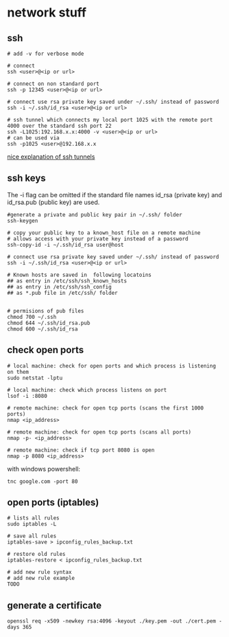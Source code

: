 # network stuff

## ssh

```shell
# add -v for verbose mode

# connect
ssh <user>@<ip or url>

# connect on non standard port
ssh -p 12345 <user>@<ip or url>

# connect use rsa private key saved under ~/.ssh/ instead of password
ssh -i ~/.ssh/id_rsa <user>@<ip or url>

# ssh tunnel which connects my local port 1025 with the remote port 4000 over the standard ssh port 22
ssh -L1025:192.168.x.x:4000 -v <user>@<ip or url>
# can be used via
ssh -p1025 <user>@192.168.x.x

```

[nice explanation of ssh tunnels](https://unix.stackexchange.com/questions/115897/whats-ssh-port-forwarding-and-whats-the-difference-between-ssh-local-and-remot)

## ssh keys

The -i flag can be omitted if the standard file names id_rsa (private key) and id_rsa.pub (public key) are used.

```shell
#generate a private and public key pair in ~/.ssh/ folder
ssh-keygen

# copy your public key to a known_host file on a remote machine
# allows access with your private key instead of a password
ssh-copy-id -i ~/.ssh/id_rsa user@host

# connect use rsa private key saved under ~/.ssh/ instead of password
ssh -i ~/.ssh/id_rsa <user>@<ip or url>

# Known hosts are saved in  following locatoins
## as entry in /etc/ssh/ssh_known_hosts
## as entry in /etc/ssh/ssh_config
## as *.pub file in /etc/ssh/ folder


# permisions of pub files
chmod 700 ~/.ssh
chmod 644 ~/.ssh/id_rsa.pub
chmod 600 ~/.ssh/id_rsa
```

## check open ports

```shell
# local machine: check for open ports and which process is listening on them
sudo netstat -lptu 

# local machine: check which process listens on port
lsof -i :8080

# remote machine: check for open tcp ports (scans the first 1000 ports)
nmap <ip_address>

# remote machine: check for open tcp ports (scans all ports)
nmap -p- <ip_address>

# remote machine: check if tcp port 8080 is open 
nmap -p 8080 <ip_address>
```

with windows powershell:

```
tnc google.com -port 80
```

## open ports (iptables)

```shell
# lists all rules
sudo iptables -L 

# save all rules
iptables-save > ipconfig_rules_backup.txt 

# restore old rules
iptables-restore < ipconfig_rules_backup.txt

# add new rule syntax
# add new rule example
TODO
```

## generate a certificate

```shell
openssl req -x509 -newkey rsa:4096 -keyout ./key.pem -out ./cert.pem -days 365
```
